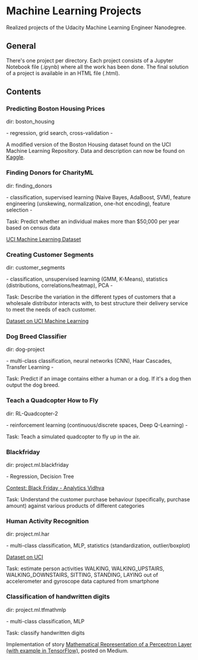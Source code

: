 # Machine Learning Projects
Realized projects of the Udacity Machine Learning Engineer Nanodegree.
## General
There's one project per directory. Each project consists of a Jupyter Notebook file (.ipynb) where all the work has been done. The final solution of a project is available in an HTML file (.html).

## Contents
### Predicting Boston Housing Prices
dir: boston_housing

\- regression, grid search, cross-validation -

A modified version of the Boston Housing dataset found on the UCI Machine Learning Repository. Data and description can now be found on <a href='https://www.kaggle.com/c/boston-housing'>Kaggle</a>.

### Finding Donors for CharityML
dir: finding_donors

\- classification, supervised learning (Naive Bayes, AdaBoost, SVM), feature engineering (unskewing, normalization, one-hot encoding), feature selection -

Task: Predict whether an individual makes more than $50,000 per year based on census data

<a href='https://archive.ics.uci.edu/ml/datasets/Census+Income'>UCI Machine Learning Dataset</a>

### Creating Customer Segments
dir: customer_segments

\- classification, unsupervised learning (GMM, K-Means), statistics (distributions, correlations/heatmap), PCA -

Task: Describe the variation in the different types of customers that a wholesale distributor interacts with, to best structure their delivery service to meet the needs of each customer.

<a href='https://archive.ics.uci.edu/ml/datasets/Wholesale+customers'>Dataset on UCI Machine Learning</a>

### Dog Breed Classifier
dir: dog-project

\- multi-class classification, neural networks (CNN), Haar Cascades, Transfer Learning -

Task: Predict if an image contains either a human or a dog. If it's a dog then output the dog breed.

### Teach a Quadcopter How to Fly
dir: RL-Quadcopter-2

\- reinforcement learning (continuous/discrete spaces, Deep Q-Learning) -

Task: Teach a simulated quadcopter to fly up in the air.

### Blackfriday
dir: project.ml.blackfriday

\- Regression, Decision Tree

<a href = 'https://datahack.analyticsvidhya.com/contest/black-friday/'>Contest: Black Friday - Analytics Vidhya</a>

Task: Understand the customer purchase behaviour (specifically, purchase amount) against various products of different categories

### Human Activity Recognition
dir: project.ml.har

\- multi-class classification, MLP, statistics (standardization, outlier/boxplot)

<a href = 'http://archive.ics.uci.edu/ml/datasets/Human+Activity+Recognition+Using+Smartphones'>Dataset on UCI</a>

Task: estimate person activities WALKING, WALKING_UPSTAIRS, WALKING_DOWNSTAIRS, SITTING, STANDING, LAYING out of accelerometer and gyroscope data captured from smartphone

### Classification of handwritten digits
dir: project.ml.tfmathmlp

\- multi-class classification, MLP

Task: classify handwritten digits

Implementation of story <a href = 'https://medium.com/@daniel.hellwig.p/mathematical-representation-of-a-perceptron-layer-with-example-in-tensorflow-754a38833b44'>Mathematical Representation of a Perceptron Layer
(with example in TensorFlow)</a>, posted on Medium.
